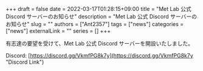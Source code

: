 +++ 
draft = false
date = 2022-03-17T01:28:15+09:00
title = "Met Lab 公式 Discord サーバーのお知らせ"
description = "Met Lab 公式 Discord サーバーのお知らせ"
slug = ""
authors = ["Ant2357"]
tags = ["news"]
categories = ["news"]
externalLink = ""
series = []
+++

有志達の要望を受けて、Met Lab 公式 Discord サーバーを開設いたしました。

Discord: [https://discord.gg/VkmfPG8k7y](https://discord.gg/VkmfPG8k7y "Discord Link")
